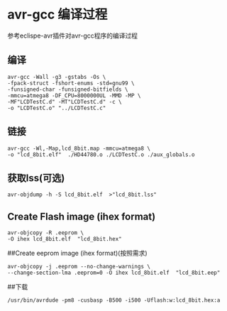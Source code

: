 # avr-gcc 编译过程

参考eclispe-avr插件对avr-gcc程序的编译过程

## 编译
```
avr-gcc -Wall -g3 -gstabs -Os \
-fpack-struct -fshort-enums -std=gnu99 \
-funsigned-char -funsigned-bitfields \
-mmcu=atmega8 -DF_CPU=8000000UL -MMD -MP \
-MF"LCDTestC.d" -MT"LCDTestC.d" -c \
-o "LCDTestC.o" "../LCDTestC.c"
```
## 链接 
```
avr-gcc -Wl,-Map,lcd_8bit.map -mmcu=atmega8 \
-o "lcd_8bit.elf"  ./HD44780.o ./LCDTestC.o ./aux_globals.o   
```
## 获取lss(可选)
```
avr-objdump -h -S lcd_8bit.elf  >"lcd_8bit.lss"
```
## Create Flash image (ihex format)
```
avr-objcopy -R .eeprom \
-O ihex lcd_8bit.elf  "lcd_8bit.hex"
```
##Create eeprom image (ihex format)(按照需求)
```
avr-objcopy -j .eeprom --no-change-warnings \
--change-section-lma .eeprom=0 -O ihex lcd_8bit.elf  "lcd_8bit.eep"
```
##下载
```
/usr/bin/avrdude -pm8 -cusbasp -B500 -i500 -Uflash:w:lcd_8bit.hex:a
```